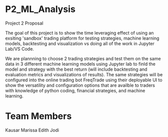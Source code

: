 # P2_ML_Analysis
Project 2 Proposal

The goal of this project is to show the time leveraging effect of using an exsiting 'sandbox' trading platform for testing strategies, machine learning models, backtesting and visualization vs doing all of the work in Jupyter Lab/VS Code.

We are plannning to choose 2 trading strategies and test them on the same data in 3 different machine learning models using Jupyter lab to finld the model and strategy with the best return (will include backtesting and evaluation metrics and visualizations of results). The same strategies will be configured into the online trading bot FreqTrade using their deployable UI to show the versatility and configuration options that are availble to traders with knowledge of python coding, financial strategies, and machine learning.



# Team Members
Kausar
Marissa
Edith
Jodi

